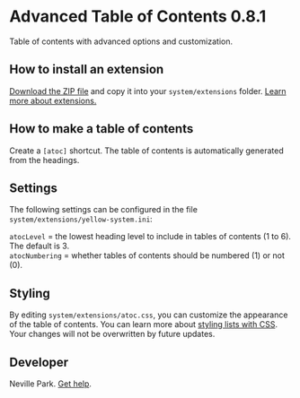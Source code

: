 # Advanced Table of Contents 0.8.1

Table of contents with advanced options and customization.

## How to install an extension

[Download the ZIP file](https://github.com/nevillepark/yellow-atoc/archive/main.zip) and copy it into your `system/extensions` folder. [Learn more about extensions.](https://github.com/annaesvensson/yellow-update)

## How to make a table of contents

Create a `[atoc]` shortcut. The table of contents is automatically generated from the headings.

## Settings

The following settings can be configured in the file `system/extensions/yellow-system.ini`:

`atocLevel` = the lowest heading level to include in tables of contents (1 to 6). The default is 3.   
`atocNumbering` = whether tables of contents should be numbered (1) or not (0).

## Styling

By editing `system/extensions/atoc.css`, you can customize the appearance of the table of contents. You can learn more about [styling lists with CSS](https://developer.mozilla.org/en-US/docs/Learn/CSS/Styling_text/Styling_lists). Your changes will not be overwritten by future updates.

## Developer

Neville Park. [Get help](https://datenstrom.se/yellow/help/).
